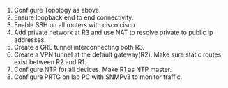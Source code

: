 1. Configure Topology as above.
2. Ensure loopback end to end connectivity.
3. Enable SSH on all routers with cisco:cisco
4. Add private network at R3 and use NAT to resolve private to public ip addresses.
5. Create a GRE tunnel interconnecting both R3.
6. Create a VPN tunnel at the default gateway(R2). Make sure static routes exist between R2 and R1.
7. Configure NTP for all devices. Make R1 as NTP master.
8. Configure PRTG on lab PC with SNMPv3 to monitor traffic.
